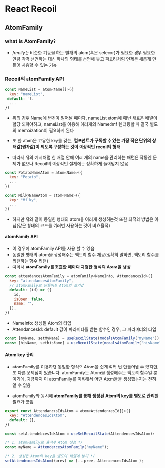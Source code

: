 # React Recoil

## AtomFamily

### what is AtomFamily?

- _family는_ 비슷한 기능을 하는 별개의 atom(혹은 selecor)가 필요한 경우 필요한 만큼 각각 선언하는 대신 하나의 형태를 선언해 놓고 팩토리처럼 언제든 새롭게 만들어 사용할 수 있는 기능

### Recoil의 atomFamily API

```javascript
const NameList = atom<Name[]>({
  key: "nameList",
 default: [],
  ...
})
```

- 위의 경우 Name에 변경이 일어날 때마다, nameList atom에 매번 새로운 배열이 할당 되어야하고, nameList를 이용해 여러개의 Namedmf 렌더링할 때 결국 별도의 memoization이 필요하게 된다

- 또 한 atom은 고유한 key를 갖는, **컴포넌트가 구독할 수 있는 가장 작은 단위의 상태값(원자값)이 되도록 구성하는 것이 이상적인 recoil의 형태**

- 따라서 위의 예시처럼 한 배열 안에 여러 개의 name을 관리하는 패턴은 작동엔 문제가 없으나 Recoil의 이상적인 설계에는 정확하게 들어맞지 않음

```javascript
const PotatoNameAtom = atom<Name>({
  key: "Potato",
  ...
})

const MilkyNameAtom = atom<Name>({
  key: "Milky",
  ...
})
```

- 하지만 위와 같이 동일한 형태의 atom을 여러개 생성하는것 또한 최적의 방법은 아님(같은 형태의 코드를 여러번 사용하는 것이 비효율적)

#### atomFamily API

- 이 경우에 atomFamily API를 사용 할 수 있음
- 동일한 형태의 atom을 생성해주는 팩토리 함수 제공(정확히 말하면, 팩토리 함수를 리턴하는 함수 리턴)
- 따라서 **atomFamily를 호출할 때마다 지정한 형식의 Atom을 생성**

```javascript
const attendancesAtomFamily = atomFamily<NameInfo, AttendancesId>({
  key: "attendancesAtomFamily",
  // atomFamily로 만들어질 Atom의 초기값
  default: (id) => ({
    id,
    isOpen: false,
    name: "",
  }),
})
```

- NameInfo: 생성될 Atom의 타입
- AttendancesId: default 값이 파라미터를 받는 함수인 경우, 그 파라미터의 타입

```javascript
const [myName, setMyName] = useRecoilState(modalsAtomFamily("myName"));
const [hisName, sethisName] = useRecoilState(modalsAtomFamily("hisName"));
```

#### Atom key 관리

- atomFamily를 이용하면 동일한 형식의 Atom을 쉽게 여러 번 만들어낼 수 있지만, 또 다른 문제점이 있습니다. atomFamily는 Atom을 생성해주는 팩토리 함수일 뿐이기에, 지금까지 이 atomFamily를 이용해서 어떤 Atom들을 생성했는지는 전혀 알 수 없음

- atomFamily와 동시에 **atomFamily를 통해 생성된 Atom의 key를 별도로 관리**할 필요가 있음

```javascript
export const AttendancesIdsAtom = atom<AttendencesId[]>({
  key: "AttendencesIdsAtom",
  default: [],
})
```

```javascript
const setAttendebcesIdsAtom = useSetRecoilState(AttendencesIdsAtom);

/* 1. atomFamily로 츌석부 Atom 생성 */
const myName = AttendencesAtomFamily("myName");

/* 2. 생성한 Atom의 key를 별도의 배열에 넣기 */
setAttendencesIdsAtom((prev) => [...prev, AttendencesIdsAtom]);
```
